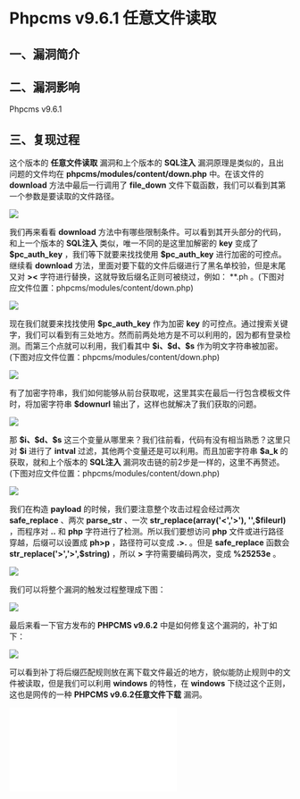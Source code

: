 Phpcms v9.6.1 任意文件读取
==========================

一、漏洞简介
------------

二、漏洞影响
------------

Phpcms v9.6.1

三、复现过程
------------

这个版本的 **任意文件读取** 漏洞和上个版本的 **SQL注入**
漏洞原理是类似的，且出问题的文件均在 **phpcms/modules/content/down.php**
中。在该文件的 **download** 方法中最后一行调用了 **file\_down**
文件下载函数，我们可以看到其第一个参数是要读取的文件路径。

![](resource/Phpcmsv9.6.1任意文件读取/media/rId24.png)

我们再来看看 **download**
方法中有哪些限制条件。可以看到其开头部分的代码，和上一个版本的
**SQL注入** 类似，唯一不同的是这里加解密的 **key** 变成了
**\$pc\_auth\_key** ，我们等下就要来找找使用 **\$pc\_auth\_key**
进行加密的可控点。继续看 **download**
方法，里面对要下载的文件后缀进行了黑名单校验，但是末尾又对 **\>\<**
字符进行替换，这就导致后缀名正则可被绕过，例如： \*\*.ph
。(下图对应文件位置：phpcms/modules/content/down.php)

![](resource/Phpcmsv9.6.1任意文件读取/media/rId25.png)

现在我们就要来找找使用 **\$pc\_auth\_key** 作为加密 **key**
的可控点。通过搜索关键字，我们可以看到有三处地方。然而前两处地方是不可以利用的，因为都有登录检测。而第三个点就可以利用，我们看其中
**\$i、\$d、\$s**
作为明文字符串被加密。(下图对应文件位置：phpcms/modules/content/down.php)

![](resource/Phpcmsv9.6.1任意文件读取/media/rId26.png)

有了加密字符串，我们如何能够从前台获取呢，这里其实在最后一行包含模板文件时，将加密字符串
**\$downurl** 输出了，这样也就解决了我们获取的问题。

![](resource/Phpcmsv9.6.1任意文件读取/media/rId27.png)

那 **\$i、\$d、\$s**
这三个变量从哪里来？我们往前看，代码有没有相当熟悉？这里只对 **\$i**
进行了 **intval** 过滤，其他两个变量还是可以利用。而且加密字符串
**\$a\_k** 的获取，就和上个版本的 **SQL注入**
漏洞攻击链的前2步是一样的，这里不再赘述。(下图对应文件位置：phpcms/modules/content/down.php)

![](resource/Phpcmsv9.6.1任意文件读取/media/rId28.png)

我们在构造 **payload** 的时候，我们要注意整个攻击过程会经过两次
**safe\_replace** 、两次 **parse\_str** 、一次
**str\_replace(array(\'\<\',\'\>\'), \'\',\$fileurl)** ，而程序对 **..**
和 **php** 字符进行了检测。所以我们要想访问 **php**
文件或进行路径穿越，后缀可以设置成 **ph\>p** ，路径符可以变成 **.\>.**
。但是 **safe\_replace** 函数会 **str\_replace(\'\>\',\'\>\',\$string)**
，所以 **\>** 字符需要编码两次，变成 **%25253e** 。

![](resource/Phpcmsv9.6.1任意文件读取/media/rId29.png)

我们可以将整个漏洞的触发过程整理成下图：

![](resource/Phpcmsv9.6.1任意文件读取/media/rId30.png)

最后来看一下官方发布的 **PHPCMS v9.6.2**
中是如何修复这个漏洞的，补丁如下：

![](resource/Phpcmsv9.6.1任意文件读取/media/rId31.png)

可以看到补丁将后缀匹配规则放在离下载文件最近的地方，貌似能防止规则中的文件被读取，但是我们可以利用
**windows** 的特性，在 **windows** 下绕过这个正则，这也是网传的一种
**PHPCMS v9.6.2任意文件下载** 漏洞。

![](resource/Phpcmsv9.6.1任意文件读取/media/rId32.shtml)

